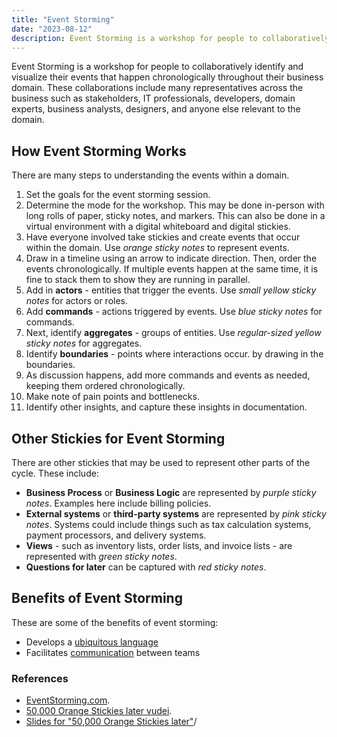 ```yaml
---
title: "Event Storming"
date: "2023-08-12"
description: Event Storming is a workshop for people to collaboratively identify and visualize their events that happen chronologically throughout their business domain.
---
```


Event Storming is a workshop for people to collaboratively identify and visualize their events that happen chronologically throughout their business domain. These collaborations include many representatives across the business such as stakeholders, IT professionals, developers, domain experts, business analysts, designers, and anyone else relevant to the domain.

## How Event Storming Works

There are many steps to understanding the events within a domain.

1. Set the goals for the event storming session.
2. Determine the mode for the workshop. This may be done in-person with long rolls of paper, sticky notes, and markers. This can also be done in a virtual environment with a digital whiteboard and digital stickies.
3. Have everyone involved take stickies and create events that occur within the domain. Use *orange sticky notes* to represent events.
4. Draw in a timeline using an arrow to indicate direction. Then, order the events chronologically. If multiple events happen at the same time, it is fine to stack them to show they are running in parallel.
5. Add in **actors** - entities that trigger the events. Use *small yellow sticky notes* for actors or roles.
6. Add **commands** - actions triggered by events. Use *blue sticky notes* for commands.
7. Next, identify **aggregates** - groups of entities. Use *regular-sized yellow sticky notes* for aggregates.
8. Identify **boundaries** - points where interactions occur. by drawing in the boundaries.
9. As discussion happens, add more commands and events as needed, keeping them ordered chronologically.
10. Make note of pain points and bottlenecks.
11. Identify other insights, and capture these insights in documentation.

## Other Stickies for Event Storming

There are other stickies that may be used to represent other parts of the cycle. These include:

- **Business Process** or **Business Logic** are represented by *purple sticky notes*. Examples here include billing policies.
- **External systems** or **third-party systems** are represented by *pink sticky notes*. Systems could include things such as tax calculation systems, payment processors, and delivery systems.
- **Views** - such as inventory lists, order lists, and invoice lists - are represented with *green sticky notes*.
- **Questions for later** can be captured with *red sticky notes*.

## Benefits of Event Storming

These are some of the benefits of event storming:

- Develops a [ubiquitous language](./ubiquitous-language)
- Facilitates [communication](/values/communication) between teams

### References

- [EventStorming.com](https://www.eventstorming.com/).
- [50,000 Orange Stickies later vudei](https://www.youtube.com/watch?v=1i6QYvYhlYQ).
- [Slides for "50,000 Orange Stickies later"](https://www.slideshare.net/ziobrando/50000-orange-stickies-later)/